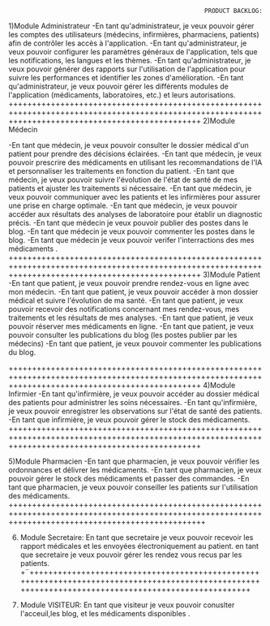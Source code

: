                                                           PRODUCT BACKLOG:
1)Module Administrateur
-En tant qu'administrateur, je veux pouvoir gérer les comptes des utilisateurs (médecins, infirmières, pharmaciens, patients) afin de contrôler les accès à l'application.
-En tant qu'administrateur, je veux pouvoir configurer les paramètres généraux de l'application, tels que les notifications, les langues et les thèmes.
-En tant qu'administrateur, je veux pouvoir générer des rapports sur l'utilisation de l'application pour suivre les performances et identifier les zones d'amélioration.
-En tant qu'administrateur, je veux pouvoir gérer les différents modules de l'application (médicaments, laboratoires, etc.) et leurs autorisations.
+++++++++++++++++++++++++++++++++++++++++++++++++++++++++++++++++++++++++++++++++++++++++++++++++++++++++++++++++++++++++++++++++++++++++++++++++++++
2)Module Médecin

-En tant que médecin, je veux pouvoir consulter le dossier médical d'un patient pour prendre des décisions éclairées.
-En tant que médecin, je veux pouvoir prescrire des médicaments en utilisant les recommandations de l'IA et personnaliser les traitements en fonction du    patient.
-En tant que médecin, je veux pouvoir suivre l'évolution de l'état de santé de mes patients et ajuster les traitements si nécessaire.
-En tant que médecin, je veux pouvoir communiquer avec les patients et les infirmières pour assurer une prise en charge optimale.
-En tant que médecin, je veux pouvoir accéder aux résultats des analyses de laboratoire pour établir un diagnostic précis.
-En tant que médecin je veux pouvoir publier des postes dans le blog.
-En tant que médecin je veux pouvoir commenter les postes dans le blog.
-En tant que médecin je veux pouvoir verifer l'interractions des mes médicaments .
+++++++++++++++++++++++++++++++++++++++++++++++++++++++++++++++++++++++++++++++++++++++++++++++++++++++++++++++++++++++++++++++++++++++++++++++++++++
3)Module Patient
-En tant que patient, je veux pouvoir prendre rendez-vous en ligne avec mon médecin.
-En tant que patient, je veux pouvoir accéder à mon dossier médical et suivre l'évolution de ma santé.
-En tant que patient, je veux pouvoir recevoir des notifications concernant mes rendez-vous, mes traitements et les résultats de mes analyses.
-En tant que patient, je veux pouvoir réserver mes médicaments en ligne.
-En tant que patient, je veux pouvoir consulter les publications du blog (les postes publier par les médecins)
-En tant que patient, je veux pouvoir commenter les publications du blog.

+++++++++++++++++++++++++++++++++++++++++++++++++++++++++++++++++++++++++++++++++++++++++++++++++++++++++++++++++++++++++++++++++++++++++++++++++++++
4)Module Infirmier
-En tant qu'infirmière, je veux pouvoir accéder au dossier médical des patients pour administrer les soins nécessaires.
-En tant qu'infirmière, je veux pouvoir enregistrer les observations sur l'état de santé des patients.
-En tant que infirmière, je veux pouvoir gérer le stock des médicaments.
+++++++++++++++++++++++++++++++++++++++++++++++++++++++++++++++++++++++++++++++++++++++++++++++++++++++++++++++++++++++++++++++++++++++++++++++++++++

5)Module Pharmacien
-En tant que pharmacien, je veux pouvoir vérifier les ordonnances et délivrer les médicaments.
-En tant que pharmacien, je veux pouvoir gérer le stock des médicaments et passer des commandes.
-En tant que pharmacien, je veux pouvoir conseiller les patients sur l'utilisation des médicaments.
++++++++++++++++++++++++++++++++++++++++++++++++++++++++++++++++++++++++++++++++++++++++++++++++++++++++++++++++++++++++++++++++++++++++++++++++++++++

6) Module Secretaire: 
En tant que secretaire je veux pouvoir recevoir les rapport médicales et les envoyées électroniquement au patient.
en tant que secretaire je veux pouvoir gérer les rendez vous recus par les patients.
+¨+++++++++++++++++++++++++++++++++++++++++++++++++++++++++++++++++++++++++++++++++++++++++++++++++++++++++++++++++++++++++++++++++++++++++++++++++++++

7) Module VISITEUR: 
En tant que visiteur je veux pouvoir conuslter l'acceuil,les blog, et les médicaments disponibles .
